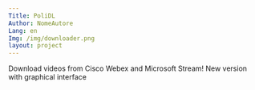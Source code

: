 ```yaml
---
Title: PoliDL
Author: NomeAutore
Lang: en
Img: /img/downloader.png
layout: project
---
```

Download videos from Cisco Webex and Microsoft Stream! New version with graphical interface
